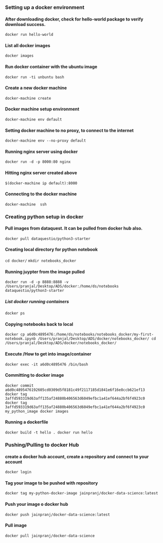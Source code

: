 ### Setting up a docker environment

#### After downloading docker, check for hello-world package to verify download success. 
`docker run hello-world`
#### List all docker images 
`docker images`
#### Run docker container with the ubuntu image
`docker run -ti unbuntu bash`
#### Create a new docker machine
`docker-machine create`
#### Docker machine setup environment
`docker-machine env default`
#### Setting docker machine to no proxy, to connect to the internet
`docker-machine env --no-proxy default`
#### Running nginx server using docker
`docker run -d -p 8000:80 nginx`
#### Hitting nginx server created above
`$(docker-machine ip default):8000`
#### Connecting to the docker machine
`docker-machine  ssh`

### Creating python setup in docker

#### Pull images from dataquest. It can be pulled from docker hub also.
`docker pull dataquestio/python3-starter`

#### Creating  local directory for python notebook
`cd docker/`
`mkdir notebooks_docker`

#### Running juypter from the image pulled
`docker run -d -p 8888:8888 -v /Users/pranjal/Desktop/ADS/docker:/home/ds/notebooks dataquestio/python3-starter`

##### List docker running containers
`docker ps`

#### Copying notebooks back to local
`docker cp a6d0c4895476:/home/ds/notebooks/notebooks_docker/my-first-notebook.ipynb /Users/pranjal/Desktop/ADS/docker/notebooks_docker/
cd /Users/pranjal/Desktop/ADS/docker/notebooks_docker/`

#### Execute /How to get into image/container
`docker exec -it a6d0c4895476 /bin/bash`

#### Committing to docker image
`docker commit a6d0c4895476192605cd0309d5f8181c49f2117185d1841e6f16e8ccb621ef13
docker tag 3affd593319d63aff135af24880b406563d6049efbc1a41ef644a2bf6f4923c0
docker tag 3affd593319d63aff135af24880b406563d6049efbc1a41ef644a2bf6f4923c0 my_python_image
docker images`
  
#### Running a dockerfile
 `docker build -t hello .
 docker run hello`
 
### Pushing/Pulling to docker Hub

#### create a docker hub account, create a repository and connect to your account
`docker login`

#### Tag your image to be pushed with repository
`docker tag my-python-docker-image jainpranj/docker-data-science:latest`

#### Push your image o docker hub
`docker push jainpranj/docker-data-science:latest`

#### Pull image
`docker pull jainpranj/docker-data-science`
 
 
  
